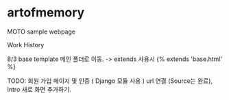 # artofmemory
MOTO sample webpage


Work History 

8/3 base template 메인 폴더로 이동.
-> extends 사용시 {% extends 'base.html' %}

TODO: 회원 가입 페이지 및 인증 ( Django 모듈 사용 )
      url 연결 (Source는 완료), Intro 새로 화면 추가하기. 
